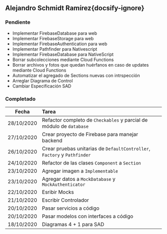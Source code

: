 ## Alejandro Schmidt Ramírez{docsify-ignore}

### Pendiente
* Implementar FirebaseDatabase para web
* Implementar FirebaseStorage para web
* Implementar FirebaseAuthentication para web
* Implementar Pathfinder para Nativescript
* Implementar FirebaseDatabase para NativeScript
* Borrar subcolecciones mediante Cloud Functions
* Borrar archivos y fotos que quedan huérfanos en caso de updates mediante Cloud Functions
* Automatizar el agregado de Sections nuevas con intrspección
* Arreglar Diagrama de Control
* Cambiar Especificación SAD

### Completado

| Fecha | Tarea |
| :---: | :--- |
| 28/10/2020 | Refactor completo de `Checkables` y parcial de módulo de `database` |
| 27/10/2020 | Crear proyecto de Firebase para manejar backend |
| 26/10/2020 | Crear pruebas unitarias de `DefaultController`, `Factory` y `Pathfinder` |
| 24/10/2020 | Refactor de las clases `Component` a `Section` | 
| 23/10/2020 | Agregar imagen a `Implementable` |
| 23/10/2020 | Agregar datos a `MockDatabase` y `MockAuthenticator` |
| 22/10/2020 | Esribir Mocks |
| 21/10/2020 | Escribir Controlador |
| 20/10/2020 | Pasar servicios a código |
| 20/10/2020 | Pasar modelos con interfaces a código |
| 18/10/2020 | Diagramas 4 + 1 para SAD |